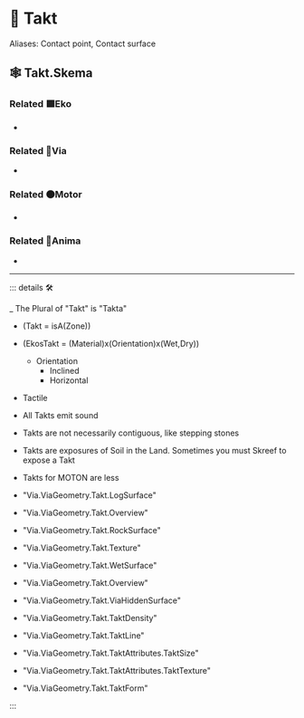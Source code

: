 # 🔻 <via>Takt</via>

>

Aliases: Contact point, Contact surface

## 🕸 Takt.Skema

### Related 🟩<ekos>Eko</ekos>

-

### Related 🔻<via>Via</via>

-

### Related 🟠<motor>Motor</motor>

-

### Related 💜<anima>Anima</anima>

-

---

<!-- =================================================== -->
<!-- =================================================== -->
<!-- =================================================== -->
<!-- =================================================== -->
<!-- =================================================== -->
::: details 🛠

_ The Plural of "Takt" is "Takta"

- (Takt = isA(Zone))

- (EkosTakt = (Material)x(Orientation)x(Wet,Dry))
    - Orientation
        - Inclined
        - Horizontal

- Tactile
- All Takts emit sound
- Takts are not necessarily contiguous, like stepping stones
- Takts are exposures of Soil in the Land. Sometimes you must Skreef to expose a Takt
- Takts for MOTON are less
- "Via.ViaGeometry.Takt.LogSurface"
- "Via.ViaGeometry.Takt.Overview"
- "Via.ViaGeometry.Takt.RockSurface"
- "Via.ViaGeometry.Takt.Texture"
- "Via.ViaGeometry.Takt.WetSurface"
- "Via.ViaGeometry.Takt.Overview"
- "Via.ViaGeometry.Takt.ViaHiddenSurface"
- "Via.ViaGeometry.Takt.TaktDensity"
- "Via.ViaGeometry.Takt.TaktLine"
- "Via.ViaGeometry.Takt.TaktAttributes.TaktSize"
- "Via.ViaGeometry.Takt.TaktAttributes.TaktTexture"
- "Via.ViaGeometry.Takt.TaktForm"

:::
